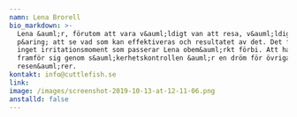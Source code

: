 ```yaml
---
namn: Lena Brorell
bio_markdown: >-
  Lena &auml;r, förutom att vara v&auml;ldigt van att resa, v&auml;ldigt duktigt
  p&aring; att se vad som kan effektiveras och resultatet av det. Det finns
  inget irritationsmoment som passerar Lena obem&auml;rkt förbi. Att ha Lena
  framför sig genom s&auml;kerhetskontrollen &auml;r en dröm för övriga
  resen&auml;rer.
kontakt: info@cuttlefish.se
link:
image: /images/screenshot-2019-10-13-at-12-11-06.png
anstalld: false
---
```

